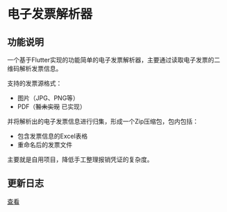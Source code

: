 # 电子发票解析器

## 功能说明

一个基于Flutter实现的功能简单的电子发票解析器，主要通过读取电子发票的二维码解析发票信息。

支持的发票源格式：
+ 图片（JPG、PNG等）
+ PDF（~~暂未实现~~ 已实现）
 
并将解析出的电子发票信息进行归集，形成一个Zip压缩包，包内包括：
+ 包含发票信息的Excel表格
+ 重命名后的发票文件

主要就是自用项目，降低手工整理报销凭证的复杂度。

## 更新日志
[查看](assets/CHANGES.md)